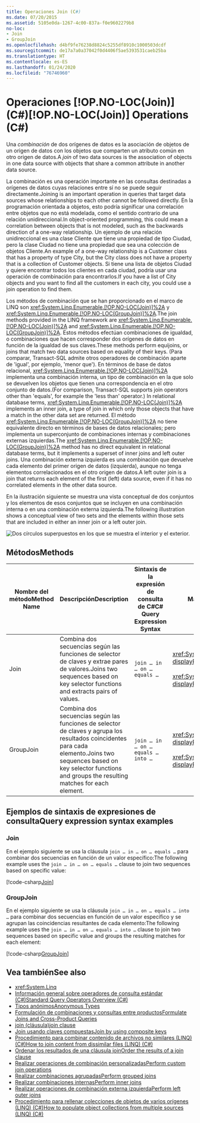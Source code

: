 ```yaml
---
title: Operaciones Join (C#)
ms.date: 07/20/2015
ms.assetid: 5105e0da-1267-4c00-837a-f0e9602279b8
no-loc:
- Join
- GroupJoin
ms.openlocfilehash: d4bf9fe76238d8824c5255df8910c1000503dcdf
ms.sourcegitcommit: de17a7a0a37042f0d4406f5ae5393531caeb25ba
ms.translationtype: HT
ms.contentlocale: es-ES
ms.lasthandoff: 01/24/2020
ms.locfileid: "76746960"
---
```

# <a name="opno-locjoin-operations-c"></a><span data-ttu-id="09788-102">Operaciones [!OP.NO-LOC(Join)] (C#)</span><span class="sxs-lookup"><span data-stu-id="09788-102">[!OP.NO-LOC(Join)] Operations (C#)</span></span>
<span data-ttu-id="09788-103">Una *combinación* de dos orígenes de datos es la asociación de objetos de un origen de datos con los objetos que comparten un atributo común en otro origen de datos.</span><span class="sxs-lookup"><span data-stu-id="09788-103">A *join* of two data sources is the association of objects in one data source with objects that share a common attribute in another data source.</span></span>  
  
 <span data-ttu-id="09788-104">La combinación es una operación importante en las consultas destinadas a orígenes de datos cuyas relaciones entre sí no se puede seguir directamente.</span><span class="sxs-lookup"><span data-stu-id="09788-104">Joining is an important operation in queries that target data sources whose relationships to each other cannot be followed directly.</span></span> <span data-ttu-id="09788-105">En la programación orientada a objetos, esto podría significar una correlación entre objetos que no está modelada, como el sentido contrario de una relación unidireccional.</span><span class="sxs-lookup"><span data-stu-id="09788-105">In object-oriented programming, this could mean a correlation between objects that is not modeled, such as the backwards direction of a one-way relationship.</span></span> <span data-ttu-id="09788-106">Un ejemplo de una relación unidireccional es una clase Cliente que tiene una propiedad de tipo Ciudad, pero la clase Ciudad no tiene una propiedad que sea una colección de objetos Cliente.</span><span class="sxs-lookup"><span data-stu-id="09788-106">An example of a one-way relationship is a Customer class that has a property of type City, but the City class does not have a property that is a collection of Customer objects.</span></span> <span data-ttu-id="09788-107">Si tiene una lista de objetos Ciudad y quiere encontrar todos los clientes en cada ciudad, podría usar una operación de combinación para encontrarlos.</span><span class="sxs-lookup"><span data-stu-id="09788-107">If you have a list of City objects and you want to find all the customers in each city, you could use a join operation to find them.</span></span>  
  
 <span data-ttu-id="09788-108">Los métodos de combinación que se han proporcionado en el marco de LINQ son <xref:System.Linq.Enumerable.[!OP.NO-LOC(Join)]%2A> y <xref:System.Linq.Enumerable.[!OP.NO-LOC(GroupJoin)]%2A>.</span><span class="sxs-lookup"><span data-stu-id="09788-108">The join methods provided in the LINQ framework are <xref:System.Linq.Enumerable.[!OP.NO-LOC(Join)]%2A> and <xref:System.Linq.Enumerable.[!OP.NO-LOC(GroupJoin)]%2A>.</span></span> <span data-ttu-id="09788-109">Estos métodos efectúan combinaciones de igualdad, o combinaciones que hacen corresponder dos orígenes de datos en función de la igualdad de sus claves.</span><span class="sxs-lookup"><span data-stu-id="09788-109">These methods perform equijoins, or joins that match two data sources based on equality of their keys.</span></span> <span data-ttu-id="09788-110">(Para comparar, Transact-SQL admite otros operadores de combinación aparte de 'igual', por ejemplo, 'menor que'). En términos de base de datos relacional, <xref:System.Linq.Enumerable.[!OP.NO-LOC(Join)]%2A> implementa una combinación interna, un tipo de combinación en la que solo se devuelven los objetos que tienen una correspondencia en el otro conjunto de datos.</span><span class="sxs-lookup"><span data-stu-id="09788-110">(For comparison, Transact-SQL supports join operators other than 'equals', for example the 'less than' operator.) In relational database terms, <xref:System.Linq.Enumerable.[!OP.NO-LOC(Join)]%2A> implements an inner join, a type of join in which only those objects that have a match in the other data set are returned.</span></span> <span data-ttu-id="09788-111">El método <xref:System.Linq.Enumerable.[!OP.NO-LOC(GroupJoin)]%2A> no tiene equivalente directo en términos de bases de datos relacionales; pero implementa un superconjunto de combinaciones internas y combinaciones externas izquierdas.</span><span class="sxs-lookup"><span data-stu-id="09788-111">The <xref:System.Linq.Enumerable.[!OP.NO-LOC(GroupJoin)]%2A> method has no direct equivalent in relational database terms, but it implements a superset of inner joins and left outer joins.</span></span> <span data-ttu-id="09788-112">Una combinación externa izquierda es una combinación que devuelve cada elemento del primer origen de datos (izquierda), aunque no tenga elementos correlacionados en el otro origen de datos.</span><span class="sxs-lookup"><span data-stu-id="09788-112">A left outer join is a join that returns each element of the first (left) data source, even if it has no correlated elements in the other data source.</span></span>  
  
 <span data-ttu-id="09788-113">En la ilustración siguiente se muestra una vista conceptual de dos conjuntos y los elementos de esos conjuntos que se incluyen en una combinación interna o en una combinación externa izquierda.</span><span class="sxs-lookup"><span data-stu-id="09788-113">The following illustration shows a conceptual view of two sets and the elements within those sets that are included in either an inner join or a left outer join.</span></span>  
  
 ![Dos círculos superpuestos en los que se muestra el interior y el exterior.](./media/join-operations/join-method-overlapping-circles.png)  
  
## <a name="methods"></a><span data-ttu-id="09788-115">Métodos</span><span class="sxs-lookup"><span data-stu-id="09788-115">Methods</span></span>  
  
|<span data-ttu-id="09788-116">Nombre del método</span><span class="sxs-lookup"><span data-stu-id="09788-116">Method Name</span></span>|<span data-ttu-id="09788-117">Descripción</span><span class="sxs-lookup"><span data-stu-id="09788-117">Description</span></span>|<span data-ttu-id="09788-118">Sintaxis de la expresión de consulta de C#</span><span class="sxs-lookup"><span data-stu-id="09788-118">C# Query Expression Syntax</span></span>|<span data-ttu-id="09788-119">Más información</span><span class="sxs-lookup"><span data-stu-id="09788-119">More Information</span></span>|  
|-----------------|-----------------|---------------------------------|----------------------|  
|Join|<span data-ttu-id="09788-120">Combina dos secuencias según las funciones de selector de claves y extrae pares de valores.</span><span class="sxs-lookup"><span data-stu-id="09788-120">Joins two sequences based on key selector functions and extracts pairs of values.</span></span>|`join … in … on … equals …`|<xref:System.Linq.Enumerable.Join%2A?displayProperty=nameWithType><br /><br /> <xref:System.Linq.Queryable.Join%2A?displayProperty=nameWithType>|  
|GroupJoin|<span data-ttu-id="09788-121">Combina dos secuencias según las funciones de selector de claves y agrupa los resultados coincidentes para cada elemento.</span><span class="sxs-lookup"><span data-stu-id="09788-121">Joins two sequences based on key selector functions and groups the resulting matches for each element.</span></span>|`join … in … on … equals … into …`|<xref:System.Linq.Enumerable.GroupJoin%2A?displayProperty=nameWithType><br /><br /> <xref:System.Linq.Queryable.GroupJoin%2A?displayProperty=nameWithType>|  
  
## <a name="query-expression-syntax-examples"></a><span data-ttu-id="09788-122">Ejemplos de sintaxis de expresiones de consulta</span><span class="sxs-lookup"><span data-stu-id="09788-122">Query expression syntax examples</span></span>
  
### Join  
  
<span data-ttu-id="09788-123">En el ejemplo siguiente se usa la cláusula `join … in … on … equals …` para combinar dos secuencias en función de un valor específico:</span><span class="sxs-lookup"><span data-stu-id="09788-123">The following example uses the `join … in … on … equals …` clause to join two sequences based on specific value:</span></span>
  
[!code-csharp[Join](~/samples/snippets/csharp/VS_Snippets_VBCSharp/CsLINQJoin/CS/JoinOperation.cs#Join)]  

### GroupJoin  

<span data-ttu-id="09788-124">En el ejemplo siguiente se usa la cláusula `join … in … on … equals … into …` para combinar dos secuencias en función de un valor específico y se agrupan las coincidencias resultantes de cada elemento:</span><span class="sxs-lookup"><span data-stu-id="09788-124">The following example uses the `join … in … on … equals … into …` clause to join two sequences based on specific value and groups the resulting matches for each element:</span></span>
  
[!code-csharp[GroupJoin](~/samples/snippets/csharp/VS_Snippets_VBCSharp/CsLINQJoin/CS/JoinOperation.cs#GroupJoin)]  
  
## <a name="see-also"></a><span data-ttu-id="09788-125">Vea también</span><span class="sxs-lookup"><span data-stu-id="09788-125">See also</span></span>

- <xref:System.Linq>
- [<span data-ttu-id="09788-126">Información general sobre operadores de consulta estándar (C#)</span><span class="sxs-lookup"><span data-stu-id="09788-126">Standard Query Operators Overview (C#)</span></span>](./standard-query-operators-overview.md)
- [<span data-ttu-id="09788-127">Tipos anónimos</span><span class="sxs-lookup"><span data-stu-id="09788-127">Anonymous Types</span></span>](../../classes-and-structs/anonymous-types.md)
- [<span data-ttu-id="09788-128">Formulación de combinaciones y consultas entre productos</span><span class="sxs-lookup"><span data-stu-id="09788-128">Formulate Joins and Cross-Product Queries</span></span>](../../../../framework/data/adonet/sql/linq/formulate-joins-and-cross-product-queries.md)
- [<span data-ttu-id="09788-129">join (cláusula)</span><span class="sxs-lookup"><span data-stu-id="09788-129">join clause</span></span>](../../../language-reference/keywords/join-clause.md)
- <span data-ttu-id="09788-130">[Join usando claves compuestas](../../../linq/join-by-using-composite-keys.md)</span><span class="sxs-lookup"><span data-stu-id="09788-130">[Join by using composite keys](../../../linq/join-by-using-composite-keys.md)</span></span>
- [<span data-ttu-id="09788-131">Procedimiento para combinar contenido de archivos no similares (LINQ) (C#)</span><span class="sxs-lookup"><span data-stu-id="09788-131">How to join content from dissimilar files (LINQ) (C#)</span></span>](./how-to-join-content-from-dissimilar-files-linq.md)
- [<span data-ttu-id="09788-132">Ordenar los resultados de una cláusula join</span><span class="sxs-lookup"><span data-stu-id="09788-132">Order the results of a join clause</span></span>](../../../linq/order-the-results-of-a-join-clause.md)
- [<span data-ttu-id="09788-133">Realizar operaciones de combinación personalizadas</span><span class="sxs-lookup"><span data-stu-id="09788-133">Perform custom join operations</span></span>](../../../linq/perform-custom-join-operations.md)
- [<span data-ttu-id="09788-134">Realizar combinaciones agrupadas</span><span class="sxs-lookup"><span data-stu-id="09788-134">Perform grouped joins</span></span>](../../../linq/perform-grouped-joins.md)
- [<span data-ttu-id="09788-135">Realizar combinaciones internas</span><span class="sxs-lookup"><span data-stu-id="09788-135">Perform inner joins</span></span>](../../../linq/perform-inner-joins.md)
- [<span data-ttu-id="09788-136">Realizar operaciones de combinación externa izquierda</span><span class="sxs-lookup"><span data-stu-id="09788-136">Perform left outer joins</span></span>](../../../linq/perform-left-outer-joins.md)
- [<span data-ttu-id="09788-137">Procedimiento para rellenar colecciones de objetos de varios orígenes (LINQ) (C#)</span><span class="sxs-lookup"><span data-stu-id="09788-137">How to populate object collections from multiple sources (LINQ) (C#)</span></span>](./how-to-populate-object-collections-from-multiple-sources-linq.md)
